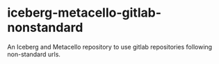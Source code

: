 # iceberg-metacello-gitlab-nonstandard
An Iceberg and Metacello repository to use gitlab repositories following non-standard urls.
